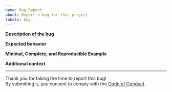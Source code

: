 ```yaml
---
name: Bug Report
about: Report a bug for this project
labels: bug
---
```


**Description of the bug**
<!--- A clear and concise description of what the bug is -->  
<!--- Example: I hit the break and the car did not slow down -->


**Expected behavior**
<!--- A clear and concise description of what is expected to happen instead -->
<!--- Example: I was expecting the car to slow down -->


**Minimal, Complete, and Reproducible Example**
<!--- Please follow: https://stackoverflow.com/help/minimal-reproducible-example -->


**Additional context**
<!--- Any relevant information here. -->
<!--- Example: go version / go env / print-screen -->


--- 
<!--- Please leave the below text unchanged --> 
Thank you for taking the time to report this bug!  
By submitting it, you consent to comply with the [Code of Conduct](https://raw.githubusercontent.com/actforgood/.github/main/CODE_OF_CONDUCT.md).
